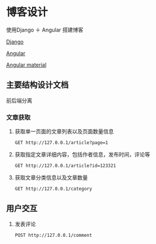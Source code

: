 # 博客设计

使用Django ＋ Angular 搭建博客

[Django](http://djangoproject.com/)

[Angular](https://angular.io/)

[Angular material](https://material.angular.io/)

## 主要结构设计文档

前后端分离

### 文章获取

1. 获取单一页面的文章列表以及页面数量信息

    `GET http://127.0.0.1/article?page=1`

1. 获取指定文章详细内容，包括作者信息，发布时间，评论等

    `GET http://127.0.0.1/article?id=123321`

1. 获取文章分类信息以及文章数量

    `GET http://127.0.0.1/category`

## 用户交互

1. 发表评论

    `POST http://127.0.0.1/comment`
